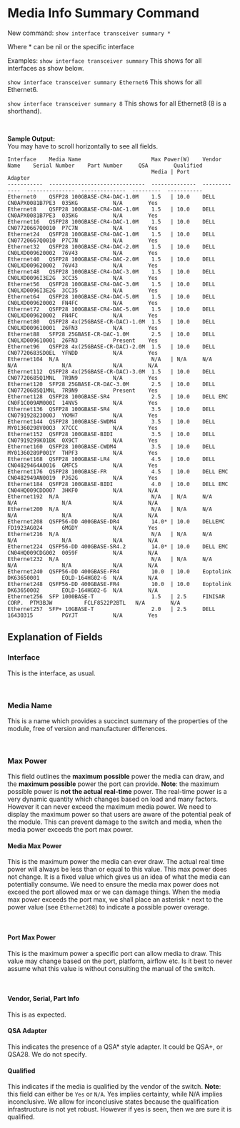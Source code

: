 # Media Info Summary Command

New command:
`show interface transceiver summary *`

Where * can be nil or the specific interface

Examples:
`show interface transceiver summary`
This shows for all interfaces as show below.

`show interface transceiver summary Ethernet6`
This shows for all Ethernet6.

`show interface transceiver summary 8`
This shows for all Ethernet8 (8 is a shorthand).

<br>

**Sample Output:**
<br>You may have to scroll horizontally to see all fields.
~~~
Interface    Media Name                      Max Power(W)    Vendor Name    Serial Number    Part Number     QSA        Qualified
                                             Media | Port                                                    Adapter
-----------  ------------------------------  --------------  -------------  ---------------  --------------  ---------  -----------
Ethernet0    QSFP28 100GBASE-CR4-DAC-1.0M    1.5   | 10.0    DELL           CN0APX0081B7PE3  035KG           N/A        Yes
Ethernet8    QSFP28 100GBASE-CR4-DAC-1.0M    1.5   | 10.0    DELL           CN0APX0081B7PE3  035KG           N/A        Yes
Ethernet16   QSFP28 100GBASE-CR4-DAC-1.0M    1.5   | 10.0    DELL           CN07720667Q0010  P7C7N           N/A        Yes
Ethernet24   QSFP28 100GBASE-CR4-DAC-1.0M    1.5   | 10.0    DELL           CN07720667Q0010  P7C7N           N/A        Yes
Ethernet32   QSFP28 100GBASE-CR4-DAC-2.0M    1.5   | 10.0    DELL           CN0LXD009620002  76V43           N/A        Yes
Ethernet40   QSFP28 100GBASE-CR4-DAC-2.0M    1.5   | 10.0    DELL           CN0LXD009620002  76V43           N/A        Yes
Ethernet48   QSFP28 100GBASE-CR4-DAC-3.0M    1.5   | 10.0    DELL           CN0LXD0096I3E2G  3CC35           N/A        Yes
Ethernet56   QSFP28 100GBASE-CR4-DAC-3.0M    1.5   | 10.0    DELL           CN0LXD0096I3E2G  3CC35           N/A        Yes
Ethernet64   QSFP28 100GBASE-CR4-DAC-5.0M    1.5   | 10.0    DELL           CN0LXD009620002  FN4FC           N/A        Yes
Ethernet72   QSFP28 100GBASE-CR4-DAC-5.0M    1.5   | 10.0    DELL           CN0LXD009620002  FN4FC           N/A        Yes
Ethernet80   QSFP28 4x(25GBASE-CR-DAC)-1.0M  1.5   | 10.0    DELL           CN0LXD009610001  26FN3           N/A        Yes
Ethernet88   SFP28 25GBASE-CR-DAC-1.0M       2.5   | 10.0    DELL           CN0LXD009610001  26FN3           Present    Yes
Ethernet96   QSFP28 4x(25GBASE-CR-DAC)-2.0M  1.5   | 10.0    DELL           CN07720683SD0EL  YFNDD           N/A        Yes
Ethernet104  N/A                             N/A   | N/A     N/A            N/A              N/A             N/A        N/A
Ethernet112  QSFP28 4x(25GBASE-CR-DAC)-3.0M  1.5   | 10.0    DELL           CN07720685Q1MNL  7R9N9           N/A        Yes
Ethernet120  SFP28 25GBASE-CR-DAC-3.0M       2.5   | 10.0    DELL           CN07720685Q1MNL  7R9N9           Present    Yes
Ethernet128  QSFP28 100GBASE-SR4             2.5   | 10.0    DELL EMC       CN0F1C009AM000I  14NV5           N/A        Yes
Ethernet136  QSFP28 100GBASE-SR4             3.5   | 10.0    DELL           CN079192823000J  YKMH7           N/A        Yes
Ethernet144  QSFP28 100GBASE-SWDM4           3.5   | 10.0    DELL           MY01360298V00Q3  X7CCC           N/A        Yes
Ethernet152  QSFP28 100GBASE-BIDI            3.5   | 10.0    DELL           CN07919299K01BK  0X9CT           N/A        Yes
Ethernet160  QSFP28 100GBASE-CWDM4           3.5   | 10.0    DELL           MY01360289P001Y  THPF3           N/A        Yes
Ethernet168  QSFP28 100GBASE-LR4             4.5   | 10.0    DELL           CN04829464A0016  GMFC5           N/A        Yes
Ethernet176  QSFP28 100GBASE-FR              4.5   | 10.0    DELL EMC       CN0482949AN0019  PJ62G           N/A        Yes
Ethernet184  QSFP28 100GBASE-BIDI            4.0   | 10.0    DELL EMC       CN04HQ009CDD007  3HKF0           N/A        N/A
Ethernet192  N/A                             N/A   | N/A     N/A            N/A              N/A             N/A        N/A
Ethernet200  N/A                             N/A   | N/A     N/A            N/A              N/A             N/A        N/A
Ethernet208  QSFP56-DD 400GBASE-DR4          14.0* | 10.0    DELLEMC        FD1923AG024      6MGDY           N/A        Yes
Ethernet216  N/A                             N/A   | N/A     N/A            N/A              N/A             N/A        N/A
Ethernet224  QSFP56-DD 400GBASE-SR4.2        14.0* | 10.0    DELL EMC       CN04HQ009CDG002  0059F           N/A        N/A
Ethernet232  N/A                             N/A   | N/A     N/A            N/A              N/A             N/A        N/A
Ethernet240  QSFP56-DD 400GBASE-FR4          10.0  | 10.0    Eoptolink      DK63650001       EOLD-164HG02-6  N/A        N/A
Ethernet248  QSFP56-DD 400GBASE-FR4          10.0  | 10.0    Eoptolink      DK63650002       EOLD-164HG02-6  N/A        N/A
Ethernet256  SFP 1000BASE-T                  1.5   | 2.5     FINISAR CORP.  PTM3BJW          FCLF8522P2BTL   N/A        N/A
Ethernet257  SFP+ 10GBASE-T                  2.0   | 2.5     DELL           16430315         PGYJT           N/A        Yes

~~~

## Explanation of Fields
### Interface
This is the interface, as usual.

<br>

### Media Name
This is a name which provides a succinct summary of the properties of the module, free of version and manufacturer differences.

<br>

### Max Power
This field outlines the **maximum possible** power the media can draw, and the **maximum possible** power the port can provide.
**Note**: the maximum possible power is **not the actual real-time** power. The real-time power is a very dynamic quantity which changes based on load and many factors. However it can never exceed the maximum media power.
We need to display the maximum power so that users are aware of the potential peak of the module. This can prevent damage to the switch and media, when the media power exceeds the port max power.

#### Media Max Power
This is the maximum power the media can ever draw. The actual real time power will always be less than or equal to this value. This max power does not change. It is a fixed value which gives us an idea of what the media can potentially consume.
We need to ensure the media max power does not exceed the port allowed max or we can damage things.
When the media max power exceeds the port max, we shall place an asterisk `*` next to the power value (see `Ethernet208`) to indicate  a possible power overage.

<br>

#### Port Max Power
This is the maximum power a specific port can allow media to draw.
This value may change based on the port, platform, airflow etc. Is it best to never assume what this value is without consulting the manual of the switch.

<br>

#### Vendor, Serial, Part Info
This is as expected. 

#### QSA Adapter
This indicates the presence of a QSA* style adapter. It could be QSA+, or QSA28. We do not specify.

#### Qualified
This indicates if the media is qualified by the vendor of the switch.
**Note**: this field can either be `Yes` or `N/A`. Yes implies certainty, while N/A implies inconclusive.
We allow for inconclusive states because the qualification infrastructure is not yet robust. However if yes is seen, then we are sure it is qualified.
